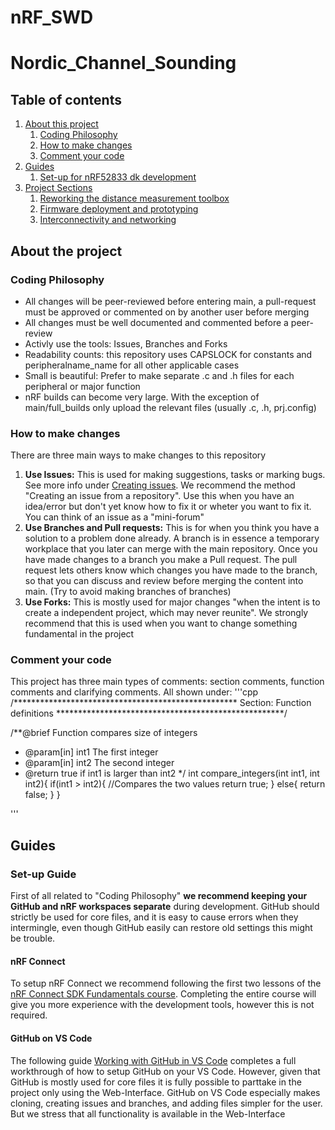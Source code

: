 # nRF_SWD
# Nordic_Channel_Sounding

## Table of contents
1. [About this project](#about)
    1. [Coding Philosophy](#philosophy)
    2. [How to make changes](#chage)
    3. [Comment your code](#comment)
2. [Guides](#guides)
    1. [Set-up for nRF52833 dk development](#subparagraph1)
3. [Project Sections](#project)
    1. [Reworking the distance measurement toolbox]()
    2. [Firmware deployment and prototyping]()
    3. [Interconnectivity and networking]()



## About the project <a name="about"></a>
### Coding Philosophy <a name="philosophy"></a>
- All changes will be peer-reviewed before entering main, a pull-request must be approved or commented on by another user before merging
- All changes must be well documented and commented before a peer-review
- Activly use the tools: Issues, Branches and Forks
- Readability counts: this repository uses CAPSLOCK for constants and peripheralname_name for all other applicable cases
- Small is beautiful: Prefer to make separate .c and .h files for each peripheral or major function
- nRF builds can become very large. With the exception of main/full_builds only upload the relevant files (usually .c, .h, prj.config)

### How to make changes <a name="change"></a>
There are three main ways to make changes to this repository
1. **Use Issues:** This is used for making suggestions, tasks or marking bugs. See more info under [Creating issues](https://docs.github.com/en/issues/tracking-your-work-with-issues/creating-an-issue). We recommend the method "Creating an issue from a repository". Use this when you have an idea/error but don't yet know how to fix it or wheter you want to fix it. You can think of an issue as a "mini-forum"
2. **Use Branches and Pull requests:** This is for when you think you have a solution to a problem done already. A branch is in essence a temporary workplace that you later can merge with the main repository. Once you have made changes to a branch you make a Pull request. The pull request lets others know which changes you have made to the branch, so that you can discuss and review before merging the content into main. (Try to avoid making branches of branches)
3. **Use Forks:** This is mostly used for major changes "when the intent is to create a independent project, which may never reunite". We strongly recommend that this is used when you want to change something fundamental in the project

### Comment your code <a name="comment"></a>
This project has three main types of comments: section comments, function comments and clarifying comments. All shown under:
'''cpp
/***************************************************
            Section: Function definitions
****************************************************/


/**@brief Function compares size of integers
 * @param[in] int1 The first integer
 * @param[in] int2 The second integer
 * @return true if int1 is larger than int2
 */
int compare_integers(int int1, int int2){
    if(int1 > int2){ //Compares the two values
       return true;
   }
   else{
       return false;
   }
}

'''

## Guides <a name="guides"></a>
### Set-up Guide <a name="setup"></a>
First of all related to "Coding Philosophy" **we recommend keeping your GitHub and nRF workspaces separate** during development. GitHub should strictly be used for core files, and it is easy to cause errors when they intermingle, even though GitHub easily can restore old settings this might be trouble. 

#### nRF Connect<a name="connect"></a>
To setup nRF Connect we recommend following the first two lessons of the [nRF Connect SDK Fundamentals course](https://academy.nordicsemi.com/courses/nrf-connect-sdk-fundamentals/lessons/lesson-1-nrf-connect-sdk-introduction/). Completing the entire course will give you more experience with the development tools, however this is not required.

#### GitHub on VS Code<a name="github"></a>
The following guide [Working with GitHub in VS Code](https://code.visualstudio.com/docs/sourcecontrol/github) completes a full workthrough of how to setup GitHub on your VS Code. However, given that GitHub is mostly used for core files it is fully possible to parttake in the project only using the Web-Interface. GitHub on VS Code especially makes cloning, creating issues and branches, and adding files simpler for the user. But we stress that all functionality is available in the Web-Interface
